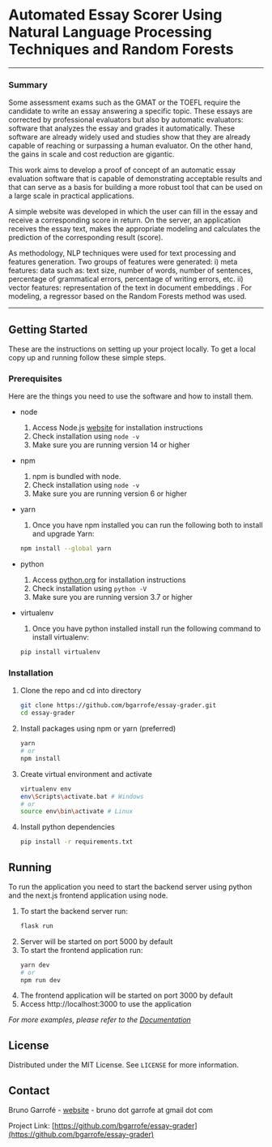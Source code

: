 # Automated Essay Scorer Using Natural Language Processing Techniques and Random Forests

---

### Summary

Some assessment exams such as the GMAT or the TOEFL require the candidate to write an essay answering a specific topic. These essays are corrected by professional evaluators but also by automatic evaluators: software that analyzes the essay and grades it automatically. These software are already widely used and studies show that they are already capable of reaching or surpassing a human evaluator. On the other hand, the gains in scale and cost reduction are gigantic.

This work aims to develop a proof of concept of an automatic essay evaluation software that is capable of demonstrating acceptable results and that can serve as a basis for building a more robust tool that can be used on a large scale in practical applications.

A simple website was developed in which the user can fill in the essay and receive a corresponding score in return. On the server, an application receives the essay text, makes the appropriate modeling and calculates the prediction of the corresponding result (score).

As methodology, NLP techniques were used for text processing and features generation. Two groups of features were generated: i) meta features: data such as: text size, number of words, number of sentences, percentage of grammatical errors, percentage of writing errors, etc. ii) vector features: representation of the text in document embeddings . For modeling, a regressor based on the Random Forests method was used.

---

## Getting Started

These are the instructions on setting up your project locally.
To get a local copy up and running follow these simple steps.

### Prerequisites

Here are the things you need to use the software and how to install them.
* node
  1. Access Node.js [website](https://nodejs.org/) for installation instructions
  2. Check installation using `node -v`
  3. Make sure you are running version 14 or higher

* npm
  1. npm is bundled with node.
  2. Check installation using `node -v`
  3. Make sure you are running version 6 or higher
  
* yarn 
   1. Once you have npm installed you can run the following both to install and upgrade Yarn:
   ```sh
   npm install --global yarn
   ```
* python
   1. Access [python.org](https://www.python.org/) for installation instructions
   2. Check installation using `python -V`
   3. Make sure you are running version 3.7 or higher

* virtualenv
   1. Once you have python installed install run the following command to install virtualenv:
   ```sh
   pip install virtualenv
   ```

### Installation

1. Clone the repo and cd into directory
   ```sh
   git clone https://github.com/bgarrofe/essay-grader.git
   cd essay-grader
   ```
2. Install packages using npm or yarn (preferred)
   ```sh
   yarn
   # or
   npm install 
   ```
3. Create virtual environment and activate
   ```sh
   virtualenv env
   env\Scripts\activate.bat # Windows
   # or
   source env\bin\activate # Linux
   ```
4. Install python dependencies
   ```sh
   pip install -r requirements.txt
   ```


## Running

To run the application you need to start the backend server using python and the next.js frontend application using node.
1. To start the backend server run:
   ```sh
   flask run
   ```
2. Server will be started on port 5000 by default
3. To start the frontend application run:
   ```sh
   yarn dev
   # or
   npm run dev
   ```
4. The frontend application will be started on port 3000 by default
5. Access http://localhost:3000 to use the application

_For more examples, please refer to the [Documentation](https://example.com)_


## License

Distributed under the MIT License. See `LICENSE` for more information.


## Contact

Bruno Garrofé - [website](https://garrofe.org/) - bruno dot garrofe at gmail dot com

Project Link: [https://github.com/bgarrofe/essay-grader](https://github.com/bgarrofe/essay-grader)
